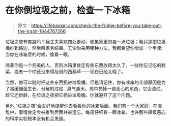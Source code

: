 # 在你倒垃圾之前，检查一下冰箱

> 原文：<https://lifehacker.com/check-the-fridge-before-you-take-out-the-trash-1844767266>

垃圾之夜有套路吗？我丈夫喜欢四处走动，收集家里的每一点垃圾；我只是把垃圾桶推到路边，然后叫家务结束。无论你采用哪种方法，我都希望你增加一个步骤:当你在冰箱里的时候，偷看一眼。



除非你是一个完美的人，否则冰箱里肯定有些东西放得太久了。一些你忘记吃的剩菜，或者一个你还没来得及用的西葫芦——现在已经太晚了。

当然，你可以随时把这些东西扔进垃圾桶，但是请记住，你有冰箱的全部原因是为了减缓细菌生长、分解的过程...臭气熏天。周中扔掉一些恶心的东西，它会溃烂。趁它还新鲜，在垃圾之夜把它扔进垃圾桶，你就避开了这个问题。

另外,“垃圾之夜”会友好地提醒你去看看你的冰箱后面。我们有一个大家庭，在混乱中，事情肯定会被推到后面并被遗忘。每周仔细看一眼冰箱，也许那些超级恶心的科学实验根本没有机会发展。